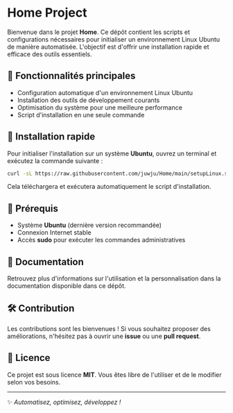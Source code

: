 # Home Project

Bienvenue dans le projet **Home**. Ce dépôt contient les scripts et configurations nécessaires pour initialiser un environnement Linux Ubuntu de manière automatisée. L'objectif est d'offrir une installation rapide et efficace des outils essentiels.

## 📌 Fonctionnalités principales

- Configuration automatique d'un environnement Linux Ubuntu
- Installation des outils de développement courants
- Optimisation du système pour une meilleure performance
- Script d'installation en une seule commande

## 🚀 Installation rapide

Pour initialiser l'installation sur un système **Ubuntu**, ouvrez un terminal et exécutez la commande suivante :

```sh
curl -sL https://raw.githubusercontent.com/juwju/Home/main/setupLinux.sh | bash
```

Cela téléchargera et exécutera automatiquement le script d'installation.

## 🔧 Prérequis

- Système **Ubuntu** (dernière version recommandée)
- Connexion Internet stable
- Accès **sudo** pour exécuter les commandes administratives

## 📖 Documentation

Retrouvez plus d'informations sur l'utilisation et la personnalisation dans la documentation disponible dans ce dépôt.

## 🛠 Contribution

Les contributions sont les bienvenues ! Si vous souhaitez proposer des améliorations, n'hésitez pas à ouvrir une **issue** ou une **pull request**.

## 📜 Licence

Ce projet est sous licence **MIT**. Vous êtes libre de l'utiliser et de le modifier selon vos besoins.

---

✨ _Automatisez, optimisez, développez !_

